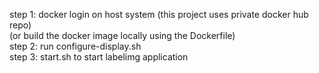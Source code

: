 step 1: docker login on host system (this project uses private docker hub repo)<br/>
(or build the docker image locally using the Dockerfile)<br/>
step 2: run configure-display.sh<br/>
step 3: start.sh to start labelimg application<br/>